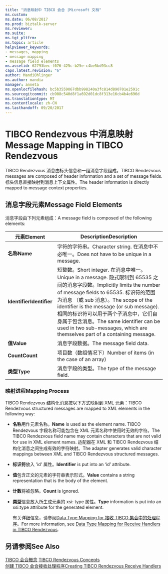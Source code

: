 ```yaml
---
title: "消息映射中 TIBCO 会合 |Microsoft 文档"
ms.custom: 
ms.date: 06/08/2017
ms.prod: biztalk-server
ms.reviewer: 
ms.suite: 
ms.tgt_pltfrm: 
ms.topic: article
helpviewer_keywords:
- messages, mapping
- message mapping
- message field elements
ms.assetid: 62793bec-f076-425c-b25e-c4be5bd93cc8
caps.latest.revision: "6"
author: MandiOhlinger
ms.author: mandia
manager: anneta
ms.openlocfilehash: bc5b3559067dbb998240a3fc814d890701e2591c
ms.sourcegitcommit: cb908c540d8f1a692d01dc8f313e16cb4b4e696d
ms.translationtype: MT
ms.contentlocale: zh-CN
ms.lasthandoff: 09/20/2017
---
```

# <a name="message-mapping-in-tibco-rendezvous"></a><span data-ttu-id="600dd-102">TIBCO Rendezvous 中消息映射</span><span class="sxs-lookup"><span data-stu-id="600dd-102">Message Mapping in TIBCO Rendezvous</span></span>
<span data-ttu-id="600dd-103">TIBCO Rendezvous 消息由标头信息和一组消息字段组成。</span><span class="sxs-lookup"><span data-stu-id="600dd-103">TIBCO Rendezvous messages are composed of header information and a set of message fields.</span></span> <span data-ttu-id="600dd-104">标头信息直接映射到消息上下文属性。</span><span class="sxs-lookup"><span data-stu-id="600dd-104">The header information is directly mapped to message context properties.</span></span>  
  
## <a name="message-field-elements"></a><span data-ttu-id="600dd-105">消息字段元素</span><span class="sxs-lookup"><span data-stu-id="600dd-105">Message Field Elements</span></span>  
 <span data-ttu-id="600dd-106">消息字段由下列元素组成：</span><span class="sxs-lookup"><span data-stu-id="600dd-106">A message field is composed of the following elements:</span></span>  
  
|<span data-ttu-id="600dd-107">元素</span><span class="sxs-lookup"><span data-stu-id="600dd-107">Element</span></span>|<span data-ttu-id="600dd-108">Description</span><span class="sxs-lookup"><span data-stu-id="600dd-108">Description</span></span>|  
|-------------|-----------------|  
|<span data-ttu-id="600dd-109">**名称**</span><span class="sxs-lookup"><span data-stu-id="600dd-109">**Name**</span></span>|<span data-ttu-id="600dd-110">字符的字符串。</span><span class="sxs-lookup"><span data-stu-id="600dd-110">Character string.</span></span> <span data-ttu-id="600dd-111">在消息中不必唯一。</span><span class="sxs-lookup"><span data-stu-id="600dd-111">Does not have to be unique in a message.</span></span>|  
|<span data-ttu-id="600dd-112">**Identifier**</span><span class="sxs-lookup"><span data-stu-id="600dd-112">**Identifier**</span></span>|<span data-ttu-id="600dd-113">短整数。</span><span class="sxs-lookup"><span data-stu-id="600dd-113">Short integer.</span></span> <span data-ttu-id="600dd-114">在消息中唯一。</span><span class="sxs-lookup"><span data-stu-id="600dd-114">Unique in a message.</span></span> <span data-ttu-id="600dd-115">隐式限制到 65535 之间的消息字段数。</span><span class="sxs-lookup"><span data-stu-id="600dd-115">Implicitly limits the number of message fields to 65535.</span></span> <span data-ttu-id="600dd-116">标识符的范围为消息 （或 sub 消息）。</span><span class="sxs-lookup"><span data-stu-id="600dd-116">The scope of the identifier is the message (or sub message).</span></span> <span data-ttu-id="600dd-117">相同的标识符可以用于两个子消息中，它们自身属于包含消息。</span><span class="sxs-lookup"><span data-stu-id="600dd-117">The same identifier can be used in two sub-messages, which are themselves part of a containing message.</span></span>|  
|<span data-ttu-id="600dd-118">**值**</span><span class="sxs-lookup"><span data-stu-id="600dd-118">**Value**</span></span>|<span data-ttu-id="600dd-119">消息字段数据。</span><span class="sxs-lookup"><span data-stu-id="600dd-119">The message field data.</span></span>|  
|<span data-ttu-id="600dd-120">**Count**</span><span class="sxs-lookup"><span data-stu-id="600dd-120">**Count**</span></span>|<span data-ttu-id="600dd-121">项目数（数组情况下）</span><span class="sxs-lookup"><span data-stu-id="600dd-121">Number of items (in the case of an array)</span></span>|  
|<span data-ttu-id="600dd-122">**类型**</span><span class="sxs-lookup"><span data-stu-id="600dd-122">**Type**</span></span>|<span data-ttu-id="600dd-123">消息字段的类型。</span><span class="sxs-lookup"><span data-stu-id="600dd-123">The type of the message field.</span></span>|  
  
### <a name="mapping-process"></a><span data-ttu-id="600dd-124">映射进程</span><span class="sxs-lookup"><span data-stu-id="600dd-124">Mapping Process</span></span>  
 <span data-ttu-id="600dd-125">TIBCO Rendezvous 结构化消息按以下方式映射到 XML 元素：</span><span class="sxs-lookup"><span data-stu-id="600dd-125">TIBCO Rendezvous structured messages are mapped to XML elements in the following way:</span></span>  
  
-   <span data-ttu-id="600dd-126">**名称**用作元素名称。</span><span class="sxs-lookup"><span data-stu-id="600dd-126">**Name** is used as the element name.</span></span> <span data-ttu-id="600dd-127">TIBCO Rendezvous 字段名称可能包含在 XML 元素名称中使用时无效的字符。</span><span class="sxs-lookup"><span data-stu-id="600dd-127">The TIBCO Rendezvous field name may contain characters that are not valid for use in XML element names.</span></span> <span data-ttu-id="600dd-128">适配器在 XML 和 TIBCO Rendezvous 结构化消息之间生成有效的字符映射。</span><span class="sxs-lookup"><span data-stu-id="600dd-128">The adapter generates valid character mappings between XML and TIBCO Rendezvous structured messages.</span></span>  
  
-   <span data-ttu-id="600dd-129">**标识符**放入 'id' 属性。</span><span class="sxs-lookup"><span data-stu-id="600dd-129">**Identifier** is put into an ‘id’ attribute.</span></span>  
  
-   <span data-ttu-id="600dd-130">**值**包含正文的元素的字符串表示形式。</span><span class="sxs-lookup"><span data-stu-id="600dd-130">**Value** contains a string representation that is the body of the element.</span></span>  
  
-   <span data-ttu-id="600dd-131">**计数**将被忽略。</span><span class="sxs-lookup"><span data-stu-id="600dd-131">**Count** is ignored.</span></span>  
  
-   <span data-ttu-id="600dd-132">**类型**信息放入所生成元素的 xsi: type 属性。</span><span class="sxs-lookup"><span data-stu-id="600dd-132">**Type** information is put into an xsi:type attribute for the generated element.</span></span>  
  
     <span data-ttu-id="600dd-133">有关详细信息，请参阅[Data Type Mapping for 接收 TIBCO 集合中的处理程序](../core/data-type-mapping-for-receive-handlers-in-tibco-rendezvous.md)。</span><span class="sxs-lookup"><span data-stu-id="600dd-133">For more information, see [Data Type Mapping for Receive Handlers in TIBCO Rendezvous](../core/data-type-mapping-for-receive-handlers-in-tibco-rendezvous.md).</span></span>  
  
## <a name="see-also"></a><span data-ttu-id="600dd-134">另请参阅</span><span class="sxs-lookup"><span data-stu-id="600dd-134">See Also</span></span>  
 <span data-ttu-id="600dd-135">[TIBCO 会合概念](../core/tibco-rendezvous-concepts.md) </span><span class="sxs-lookup"><span data-stu-id="600dd-135">[TIBCO Rendezvous Concepts](../core/tibco-rendezvous-concepts.md) </span></span>  
 [<span data-ttu-id="600dd-136">创建 TIBCO 会合接收处理程序</span><span class="sxs-lookup"><span data-stu-id="600dd-136">Creating TIBCO Rendezvous Receive Handlers</span></span>](../core/creating-tibco-rendezvous-receive-handlers.md)